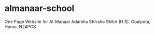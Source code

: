 # almanaar-school
One Page Website for Al-Manaar Adarsha Shiksha Shibir (H.S), Goalpota, Haroa, N24PGS
